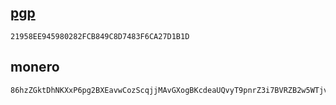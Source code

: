 ## [pgp](https://github.com/hinto-janaiyo/monero-bash/blob/main/gpg/hinto-janaiyo.asc)
```
21958EE945980282FCB849C8D7483F6CA27D1B1D
```
## monero
```
86hzZGktDhNKXxP6pg2BXEavwCozScqjjMAvGXogBKcdeaUQvyT9pnrZ3i7BVRZB2w5WTjvgFayZwdNR8b4Y2tSxLS1LTF4
```
